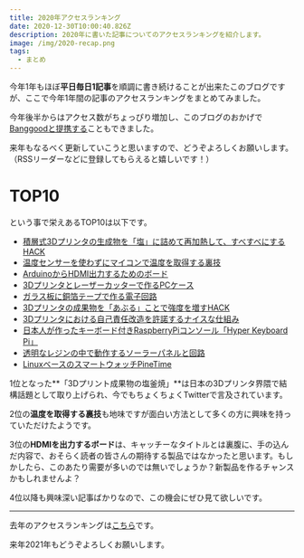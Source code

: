 ```yaml
---
title: 2020年アクセスランキング
date: 2020-12-30T10:00:40.826Z
description: 2020年に書いた記事についてのアクセスランキングを紹介します。
image: /img/2020-recap.png
tags:
  - まとめ
---
```

今年1年もほぼ**平日毎日1記事**を順調に書き続けることが出来たこのブログですが、ここで今年1年間の記事のアクセスランキングをまとめてみました。

今年後半からはアクセス数がちょっぴり増加し、このブログのおかげで[Banggoodと提携する](../../post/中国ecサイトbanggood)こともできました。

来年もなるべく更新していこうと思いますので、どうぞよろしくお願いします。（RSSリーダーなどに登録してもらえると嬉しいです！）

# TOP10

という事で栄えあるTOP10は以下です。

- [積層式3Dプリンタの生成物を「塩」に詰めて再加熱して、すべすべにするHACK](../../post/積層式3dプリンタの生成物を塩に詰めて再加熱してすべすべにするhack)
- [温度センサーを使わずにマイコンで温度を取得する裏技](../../post/温度センサーを使わずにマイコンで温度を取得する裏技)
- [ArduinoからHDMI出力するためのボード](../../post/arduinoからhdmi出力するためのボード/)
- [3Dプリンタとレーザーカッターで作るPCケース](../../post/3dプリンタとレーザーカッターで作るpcケース/)
- [ガラス板に銅箔テープで作る電子回路](../../post/ガラス板に銅箔テープで作る電子回路/)
- [3Dプリンタの成果物を「あぶる」ことで強度を増すHACK](../../post/3dプリンタの成果物をあぶることで強度を増すhack/)
- [3Dプリンタにおける自己責任改造を許諾するナイスな仕組み](../../post/3dプリンタにおける自己責任改造を許諾するナイスな仕組み/)
- [日本人が作ったキーボード付きRaspberryPiコンソール「Hyper Keyboard Pi」](../../post/日本人が作ったキーボード付きraspberrypiコンソール/)
- [透明なレジンの中で動作するソーラーパネルと回路](../../post/透明なレジンの中で動作するソーラーパネルと回路/)
- [LinuxベースのスマートウォッチPineTime](../../post/linuxベースのスマートウォッチpinetime/)

1位となった**「3Dプリント成果物の塩釜焼」**は日本の3Dプリンタ界隈で結構話題として取り上げられ、今でもちょくちょくTwitterで言及されています。

2位の**温度を取得する裏技**も地味ですが面白い方法として多くの方に興味を持っていただけたようです。

3位の**HDMIを出力するボード**は、キャッチーなタイトルとは裏腹に、手の込んだ内容で、おそらく読者の皆さんの期待する製品ではなかったと思います。もしかしたら、このあたり需要が多いのでは無いでしょうか？新製品を作るチャンスかもしれませんよ？

4位以降も興味深い記事ばかりなので、この機会にぜひ見て欲しいです。

---

去年のアクセスランキングは[こちら](../../post/2019アクセスランキング/)です。

来年2021年もどうぞよろしくお願いします。
